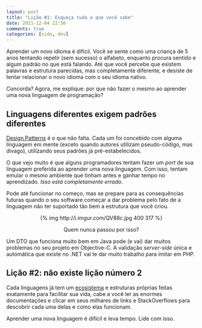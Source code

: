 ```yaml
---
layout: post
title: "Lição #1: Esqueça tudo o que você sabe"
date: 2011-12-04 22:50
comments: true
categories: [vida, dev]
---
```


Aprender um novo idioma é difícil. Você se sente como uma criança de 5 anos tentando repetir (sem sucesso) o alfabeto, enquanto procura sentido
e algum padrão no que está falando. Até que você percebe que existem palavras e estrutura parecidas, mas completamente diferente, e desiste
de tentar relacionar o novo idioma com o seu idioma nativo.

Concorda? Agora, me explique: por que não fazer o mesmo ao aprender uma nova linguagem de programação?

## Linguagens diferentes exigem padrões diferentes ##

[Design Patterns](http://en.wikipedia.org/wiki/Software_design_pattern) é o que não falta. Cada um foi concebido com alguma linguagem em mente
(exceto quando autores utilizam pseudo-código, mas divago), utilizando seus padrões já pré-estabelecidos.

O que vejo muito é que alguns programadores tentam fazer um _port_ de sua linguagem preferida ao aprender uma nova linguagem. Com isso, tentam
emular o mesmo ambiente que tinham antes e ganhar tempo no aprendizado. *Isso está completamente errado.*

Pode até funcionar no começo, mas se prepare para as consequências futuras quando o seu software começar a dar problema pelo fato de a linguagem
não ter suportado tão bem a estrutura que você criou.

<div style="text-align:center;">
{% img http://i.imgur.com/QV88c.jpg 400 317 %}
<br />
<p style="font-size:14px;">Quem nunca passou por isso?
</div>

Um DTO que funciona muito bem em Java pode (e vai) dar muitos problemas no seu projeto em Objective-C. A validação _server-side_ única e automática
que existe no .NET vai te dar muito trabalho para imitar em PHP.

## Lição #2: não existe lição número 2 ##

Cada linguagens já tem um [ecosistema](http://mirnazim.org/writings/python-ecosystem-introduction/) e estruturas próprias feitas exatamente 
para facilitar sua vida, cabe a você ler as enormes documentações e clicar em seus milhares de links e StackOverflows para descobrir 
cada uma delas e como elas funcionam.

Aprender uma nova linguagem é difícil e leva tempo. Lide com isso. 



